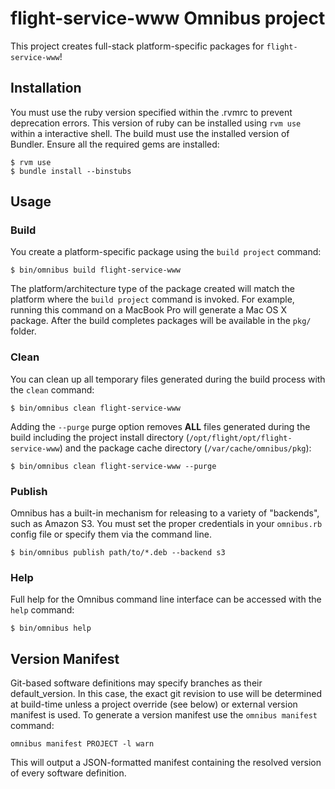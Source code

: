 flight-service-www Omnibus project
===========================
This project creates full-stack platform-specific packages for
`flight-service-www`!

Installation
------------
You must use the ruby version specified within the .rvmrc to prevent deprecation errors. This version of ruby can be installed using `rvm use` within a interactive shell. The build must use the installed version of Bundler. Ensure all the required gems are installed:

```shell
$ rvm use
$ bundle install --binstubs
```

Usage
-----
### Build

You create a platform-specific package using the `build project` command:

```shell
$ bin/omnibus build flight-service-www
```

The platform/architecture type of the package created will match the platform
where the `build project` command is invoked. For example, running this command
on a MacBook Pro will generate a Mac OS X package. After the build completes
packages will be available in the `pkg/` folder.

### Clean

You can clean up all temporary files generated during the build process with
the `clean` command:

```shell
$ bin/omnibus clean flight-service-www
```

Adding the `--purge` purge option removes __ALL__ files generated during the
build including the project install directory (`/opt/flight/opt/flight-service-www`) and
the package cache directory (`/var/cache/omnibus/pkg`):

```shell
$ bin/omnibus clean flight-service-www --purge
```

### Publish

Omnibus has a built-in mechanism for releasing to a variety of "backends", such
as Amazon S3. You must set the proper credentials in your `omnibus.rb` config
file or specify them via the command line.

```shell
$ bin/omnibus publish path/to/*.deb --backend s3
```

### Help

Full help for the Omnibus command line interface can be accessed with the
`help` command:

```shell
$ bin/omnibus help
```

Version Manifest
----------------

Git-based software definitions may specify branches as their
default_version. In this case, the exact git revision to use will be
determined at build-time unless a project override (see below) or
external version manifest is used.  To generate a version manifest use
the `omnibus manifest` command:

```
omnibus manifest PROJECT -l warn
```

This will output a JSON-formatted manifest containing the resolved
version of every software definition.
